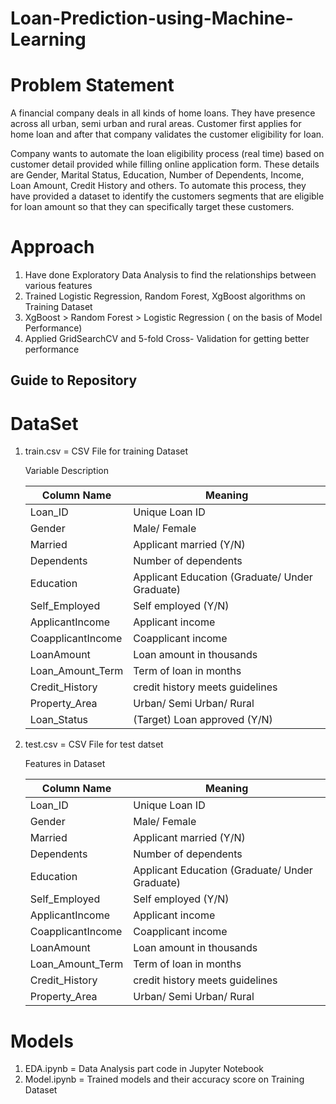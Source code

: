 # Loan-Prediction-using-Machine-Learning

# Problem Statement
A financial company deals in all kinds of home loans. They have presence across all urban, semi urban and rural areas. Customer first applies for home loan and after that company validates the customer eligibility for loan.

Company wants to automate the loan eligibility process (real time) based on customer detail provided while filling online application form. These details are Gender, Marital Status, Education, Number of Dependents, Income, Loan Amount, Credit History and others. To automate this process, they have provided a dataset to identify the customers segments that are eligible for loan amount so that they can specifically target these customers. 


# Approach
 
 1. Have done Exploratory Data Analysis to find the relationships between various features
 2. Trained Logistic Regression, Random Forest, XgBoost algorithms on Training Dataset
 3. XgBoost > Random Forest > Logistic Regression ( on the basis of Model Performance)
 4. Applied GridSearchCV and 5-fold Cross- Validation for getting better performance
 
 
 ## Guide to Repository
 # DataSet
 1. train.csv = CSV File for training Dataset
 
     Variable 	Description
     
     
      Column Name | Meaning
    ------------ | -------------
    Loan_ID |	Unique Loan ID
    Gender |	Male/ Female
    Married |	Applicant married (Y/N)
    Dependents |	Number of dependents
    Education |	Applicant Education (Graduate/ Under Graduate)
    Self_Employed |	Self employed (Y/N)
    ApplicantIncome |	Applicant income
    CoapplicantIncome |	Coapplicant income
    LoanAmount |	Loan amount in thousands
    Loan_Amount_Term |	Term of loan in months
    Credit_History |	credit history meets guidelines
    Property_Area |	Urban/ Semi Urban/ Rural
    Loan_Status |	(Target) Loan approved (Y/N)
    
 3. test.csv = CSV File for test datset
 
    Features in Dataset
    
     Column Name | Meaning
    ------------ | -------------
    Loan_ID |	Unique Loan ID
    Gender |	Male/ Female
    Married |	Applicant married (Y/N)
    Dependents |	Number of dependents
    Education |	Applicant Education (Graduate/ Under Graduate)
    Self_Employed |	Self employed (Y/N)
    ApplicantIncome |	Applicant income
    CoapplicantIncome |	Coapplicant income
    LoanAmount |	Loan amount in thousands
    Loan_Amount_Term |	Term of loan in months
    Credit_History |	credit history meets guidelines
    Property_Area |	Urban/ Semi Urban/ Rural

# Models
1. EDA.ipynb = Data Analysis part code in Jupyter Notebook
2. Model.ipynb = Trained models and their accuracy score on Training Dataset

 
